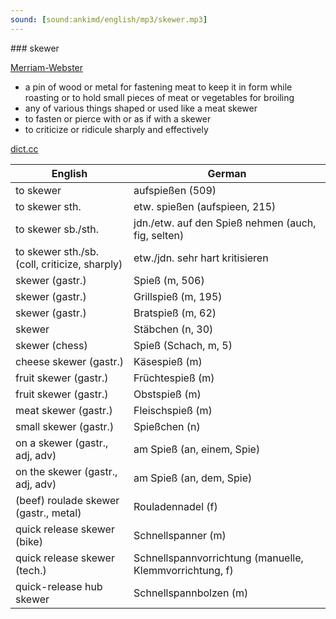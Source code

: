 ```yaml
---
sound: [sound:ankimd/english/mp3/skewer.mp3]
---
```


\### skewer

[Merriam-Webster](https://www.merriam-webster.com/dictionary/skewer)

- a pin of wood or metal for fastening meat to keep it in form while roasting or to hold small pieces of meat or vegetables for broiling
- any of various things shaped or used like a meat skewer
- to fasten or pierce with or as if with a skewer
- to criticize or ridicule sharply and effectively

[dict.cc](https://www.dict.cc/skewer)

| English        | German       |
| -------------- | ------------ |
| to skewer | aufspießen (509) |
| to skewer sth. | etw. spießen (aufspieen, 215) |
| to skewer sb./sth. | jdn./etw. auf den Spieß nehmen (auch, fig, selten) |
| to skewer sth./sb. (coll, criticize, sharply) | etw./jdn. sehr hart kritisieren |
| skewer (gastr.) | Spieß (m, 506) |
| skewer (gastr.) | Grillspieß (m, 195) |
| skewer (gastr.) | Bratspieß (m, 62) |
| skewer | Stäbchen (n, 30) |
| skewer (chess) | Spieß (Schach, m, 5) |
| cheese skewer (gastr.) | Käsespieß (m) |
| fruit skewer (gastr.) | Früchtespieß (m) |
| fruit skewer (gastr.) | Obstspieß (m) |
| meat skewer (gastr.) | Fleischspieß (m) |
| small skewer (gastr.) | Spießchen (n) |
| on a skewer (gastr., adj, adv) | am Spieß (an, einem, Spie) |
| on the skewer (gastr., adj, adv) | am Spieß (an, dem, Spie) |
| (beef) roulade skewer (gastr., metal) | Rouladennadel (f) |
| quick release skewer (bike) | Schnellspanner (m) |
| quick release skewer (tech.) | Schnellspannvorrichtung (manuelle, Klemmvorrichtung, f) |
| quick-release hub skewer | Schnellspannbolzen (m) |
